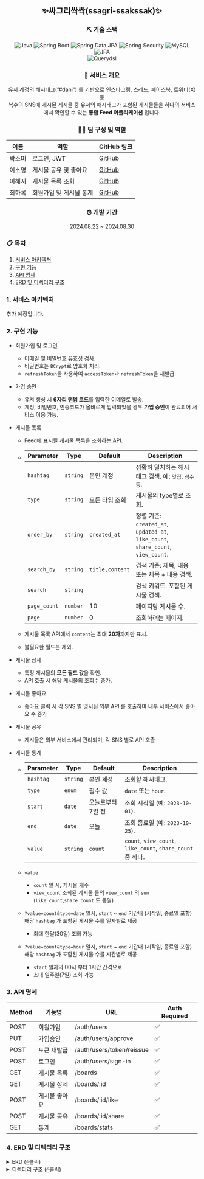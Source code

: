 <div align="center">
  
## ✨싸그리싹싹(ssagri-ssakssak)✨

  
### ⛏ 기술 스택
![Java](https://img.shields.io/badge/Java-21-orange?logo=java&logoColor=white)
![Spring Boot](https://img.shields.io/badge/Spring%20Boot-3-green?logo=spring&logoColor=white)
![Spring Data JPA](https://img.shields.io/badge/Spring%20Data%20JPA-green?logo=spring&logoColor=white)
![Spring Security](https://img.shields.io/badge/Spring%20Security-green?logo=springsecurity&logoColor=white)
![MySQL](https://img.shields.io/badge/MySQL-5.7-blue?logo=mysql&logoColor=white)
![JPA](https://img.shields.io/badge/JPA-ORM-orange)    
![Querydsl](https://img.shields.io/badge/Querydsl-blue?logo=hibernate&logoColor=white)

  
### 📌 서비스 개요
유저 계정의 해시태그(”#dani”) 를 기반으로 인스타그램, 스레드, 페이스북, 트위터(X) 등<br>
복수의 SNS에 게시된 게시물 중 유저의 해시태그가 포함된 게시물들을 하나의 서비스에서 확인할 수 있는 **통합 Feed 어플리케이션** 입니다.

### 🙋‍♀️ 팀 구성 및 역할

| 이름   | 역할              | GitHub 링크                      |
|--------|-------------------|----------------------------------|
| 박소미 | 로그인, JWT    | [GitHub](https://github.com/nyximos)   |
| 이소영 | 게시물 공유 및 좋아요       | [GitHub](https://github.com/0111s)   |
| 이혜지 | 게시물 목록 조회  | [GitHub](https://github.com/hyeji1020)   |
| 최하록 | 회원가입 및 게시물 통계 | [GitHub](https://github.com/dorianharok)   |


### ⏰ 개발 기간

2024.08.22 ~ 2024.08.30
  
</div>

### 📋 목차
1. [서비스 아키텍처](#서비스-아키텍처)
2. [구현 기능](#구현-기능)
3. [API 명세](#api-명세)
4. [ERD 및 디렉터리 구조](#erd-및-디렉터리-구조)


### 1. 서비스 아키텍처
추가 예정입니다.

### 2. 구현 기능
  
  - 회원가입 및 로그인
    - 이메일 및 비밀번호 유효성 검사.
    - 비밀번호는 `BCrypt`로 암호화 처리.
    - `refreshToken`을 사용하여 `accessToken`과 `refreshToken`을 재발급.
  
  - 가입 승인
    - 유저 생성 시 **6자리 랜덤 코드**를 입력한 이메일로 발송.
    - 계정, 비밀번호, 인증코드가 올바르게 입력되었을 경우 **가입 승인**이 완료되어 서비스 이용 가능.
    
  - 게시물 목록
    - Feed에 표시될 게시물 목록을 조회하는 API.
    -
      | Parameter   | Type     | Default             | Description                                                                                  |
      |-------------|----------|---------------------|----------------------------------------------------------------------------------------------|
      | `hashtag`   | `string` | 본인 계정          | 정확히 일치하는 해시태그 검색. 예: `맛집`, `성수동`.                                         |
      | `type`      | `string` | 모든 타입 조회      | 게시물의 type별로 조회.                                                                      |
      | `order_by`  | `string` | `created_at`        | 정렬 기준: `created_at`, `updated_at`, `like_count`, `share_count`, `view_count`.             |
      | `search_by` | `string` | `title,content`     | 검색 기준: 제목, 내용 또는 제목 + 내용 검색.                                                 |
      | `search`    | `string` |                     | 검색 키워드. 포함된 게시물 검색.                                                             |
      | `page_count`| `number` | 10                  | 페이지당 게시물 수.                                                                          |
      | `page`      | `number` | 0                   | 조회하려는 페이지.                                                                           |
      
    - 게시물 목록 API에서 `content`는 최대 **20자**까지만 표시.
    - 불필요한 필드는 제외.
  
  - 게시물 상세
    - 특정 게시물의 **모든 필드 값**을 확인.
    - API 호출 시 해당 게시물의 조회수 증가.
    
  - 게시물 좋아요
    - 좋아요 클릭 시 각 SNS 별 명시된 외부 API 를 호출하여 내부 서비스에서 좋아요 수 증가
   
  - 게시물 공유
    - 게시물은 외부 서비스에서 관리되며, 각 SNS 별로 API 호출

  - 게시물 통계
    
    -    
      | Parameter   | Type         | Default             | Description                                                                                  |
      |-------------|--------------|---------------------|----------------------------------------------------------------------------------------------|
      | `hashtag`   | `string`     | 본인 계정          | 조회할 해시태그.                                                                             |
      | `type`      | `enum`       | 필수 값            | `date` 또는 `hour`.                                                                         |
      | `start`     | `date`       | 오늘로부터 7일 전  | 조회 시작일 (예: `2023-10-01`).                                                             |
      | `end`       | `date`       | 오늘               | 조회 종료일 (예: `2023-10-25`).                                                             |
      | `value`     | `string`     | `count`            | `count`, `view_count`, `like_count`, `share_count` 중 하나.                                 |

    - `value`
        - `count` 일 시, 게시물 개수
        - `view_count` 조회된 게시물 들의 `view_count` 의 `sum` (`like_count`,`share_count` 도 동일)
    - `?value=count&type=date` 일시, `start` ~ `end` 기간내 (시작일, 종료일 포함) 해당 `hashtag` 가 포함된 게시물 수를 일자별로 제공
        - 최대 한달(30일) 조회 가능
    - `?value=count&type=hour` 일시, `start` ~ `end` 기간내 (시작일, 종료일 포함) 해당 `hashtag` 가 포함된 게시물 수를 시간별로 제공
        - `start` 일자의 00시 부터 1시간 간격으로.
        - 초대 일주일(7일) 조회 가능

### 3. API 명세

| Method | 기능명       | URL                          | Auth Required |
|--------|--------------|------------------------------|---------------|
| POST   | 회원가입     | /auth/users                 | ✅             |
| PUT    | 가입승인     | /auth/users/approve         | ✅             |
| POST   | 토큰 재발급  | /auth/users/token/reissue   | ✅             |
| POST   | 로그인       | /auth/users/sign-in        | ✅             |
| GET    | 게시물 목록  | /boards                     | ✅             |
| GET    | 게시물 상세  | /boards/:id                 | ✅             |
| POST   | 게시물 좋아요 | /boards/:id/like           | ✅             |
| POST   | 게시물 공유  | /boards/:id/share          | ✅             |
| GET    | 통계         | /boards/stats              | ✅             |

### 4. ERD 및 디렉터리 구조

<details>
<summary>ERD (🖱클릭)</summary>
  
  ![image](https://github.com/user-attachments/assets/fb2d6a6b-31f7-4439-bb14-6934af4e3285)

</details>

<details>
<summary>디렉터리 구조 (🖱클릭)</summary>
  
  ```markdown
  ├── docs
  │   └── asciidoc
  │       ├── board
  │       │   └── board.adoc
  │       ├── index.adoc
  │       ├── token
  │       │   └── token.adoc
  │       └── user
  │           └── user.adoc
  ├── main
  │   ├── java
  │   │   └── com
  │   │       └── supernova
  │   │           └── ssagrissakssak
  │   │               ├── SsagriSsakssakApplication.java
  │   │               ├── client
  │   │               │   └── SnsApiClient.java
  │   │               ├── core
  │   │               │   ├── config
  │   │               │   │   ├── DefaultJpaRepository.java
  │   │               │   │   ├── HttpConfig.java
  │   │               │   │   ├── JpaConfig.java
  │   │               │   │   └── QueryDslConfig.java
  │   │               │   ├── constants
  │   │               │   │   ├── CommonConstant.java
  │   │               │   │   └── UserConstant.java
  │   │               │   ├── enums
  │   │               │   │   ├── ContentType.java
  │   │               │   │   ├── StatisticsTimeType.java
  │   │               │   │   └── StatisticsType.java
  │   │               │   ├── exception
  │   │               │   │   ├── BoardNotFoundException.java
  │   │               │   │   ├── ErrorCode.java
  │   │               │   │   ├── ExternalApiException.java
  │   │               │   │   ├── InvalidPasswordException.java
  │   │               │   │   ├── InvalidPeriodException.java
  │   │               │   │   ├── InvalidVerificationCodeException.java
  │   │               │   │   ├── JwtValidateException.java
  │   │               │   │   ├── SsagriException.java
  │   │               │   │   ├── UserNotFoundException.java
  │   │               │   │   └── UserRegistrationException.java
  │   │               │   ├── handler
  │   │               │   │   └── GlobalExceptionHandler.java
  │   │               │   ├── security
  │   │               │   │   ├── CustomAuthenticationEntryPoint.java
  │   │               │   │   ├── JwtProvider.java
  │   │               │   │   ├── JwtTokenFilter.java
  │   │               │   │   ├── LoginUser.java
  │   │               │   │   ├── SecurityConfig.java
  │   │               │   │   └── UserServiceImpl.java
  │   │               │   └── wrapper
  │   │               │       ├── PageResponse.java
  │   │               │       └── ResultResponse.java
  │   │               └── feed
  │   │                   ├── controller
  │   │                   │   ├── BoardController.java
  │   │                   │   ├── TokenController.java
  │   │                   │   ├── UserController.java
  │   │                   │   ├── request
  │   │                   │   │   ├── ApproveRequest.java
  │   │                   │   │   ├── BoardSearchRequest.java
  │   │                   │   │   ├── BoardStatisticsRequest.java
  │   │                   │   │   ├── SignInRequest.java
  │   │                   │   │   └── UserCreateRequest.java
  │   │                   │   └── response
  │   │                   │       ├── BoardDetailResponse.java
  │   │                   │       ├── BoardResponse.java
  │   │                   │       ├── DefaultIdResponse.java
  │   │                   │       ├── StatisticsResponse.java
  │   │                   │       └── TokenResponse.java
  │   │                   ├── persistence
  │   │                   │   └── repository
  │   │                   │       ├── BoardRepository.java
  │   │                   │       ├── HashtagRepository.java
  │   │                   │       ├── UserRepository.java
  │   │                   │       ├── custom
  │   │                   │       │   └── BoardRepositoryCustom.java
  │   │                   │       ├── entity
  │   │                   │       │   ├── BaseEntity.java
  │   │                   │       │   ├── BoardEntity.java
  │   │                   │       │   ├── HashtagEntity.java
  │   │                   │       │   └── UserEntity.java
  │   │                   │       ├── impl
  │   │                   │       │   └── BoardRepositoryImpl.java
  │   │                   │       └── model
  │   │                   │           └── StatisticsDto.java
  │   │                   └── service
  │   │                       ├── BoardService.java
  │   │                       ├── BoardStatisticsService.java
  │   │                       ├── TokenService.java
  │   │                       ├── UserService.java
  │   │                       └── delegator
  │   │                           ├── ApproveValidateDelegator.java
  │   │                           └── validator
  │   │                               ├── ActiveStatusValidator.java
  │   │                               ├── ApproveValidator.java
  │   │                               ├── PasswordValidator.java
  │   │                               ├── SignInValidator.java
  │   │                               ├── StatisticsValidator.java
  │   │                               └── VerificationCodeValidator.java
  │   └── resources
  │       └── application.yml
  └── test
      └── java
          └── com
              └── supernova
                  └── ssagrissakssak
                      ├── SsagriSsakssakApplicationTests.java
                      ├── client
                      │   └── SnsApiClientTest.java
                      ├── feed
                      │   ├── controller
                      │   │   ├── BoardControllerTest.java
                      │   │   ├── RestDocsSupport.java
                      │   │   ├── TokenControllerTest.java
                      │   │   ├── UserControllerTest.java
                      │   │   └── request
                      │   │       ├── ApproveRequestTest.java
                      │   │       ├── SignInRequestTest.java
                      │   │       └── UserCreateRequestTest.java
                      │   └── service
                      │       ├── BoardMockServiceTest.java
                      │       ├── BoardServiceTest.java
                      │       ├── BoardStatisticsServiceTest.java
                      │       ├── TokenServiceTest.java
                      │       ├── UserServiceTest.java
                      │       └── delegator
                      │           ├── ApproveValidateDelegatorTest.java
                      │           └── validator
                      │               ├── ActiveStatusValidatorTest.java
                      │               ├── PasswordValidatorTest.java
                      │               └── VerificationCodeValidatorTest.java
                      ├── fixture
                      │   ├── BoardFixture.java
                      │   ├── HashtagFixture.java
                      │   └── UserFixture.java
                      └── mockuser
                          ├── MockUser.java
                          └── WithMockCustomSecurityContextFactory.java

